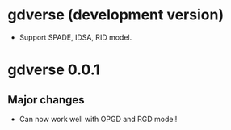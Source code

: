 # gdverse (development version)

* Support SPADE, IDSA, RID model.

# gdverse 0.0.1

## Major changes

* Can now work well with OPGD and RGD model!
